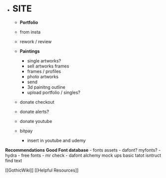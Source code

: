 - # SITE
    - **Portfolio**
    -   from insta 
    -   rework / review
    -   **Paintings**
        -   single artworks?
        -   sell artworks frames
        -   frames / profiles
        -   photo artworks
        -   send
        -   3d painitng outline
        -   upload portfolio / singles?
    -   donate checkout

    -   donate alerts? 
    -   donate youtube
    -   bitpay
        -   insert in youtube and udemy



**Recommendations**
		**Good Font database** 
			- fonts assets
			- dafont? myfonts? 
			- hydra 
			- free fonts 
			- mr check 
			- dafont 
		alchemy
		mock ups
		basic tatot isntruct 
		find text 

[[GothicWiki]]
[[Helpful Resources]]